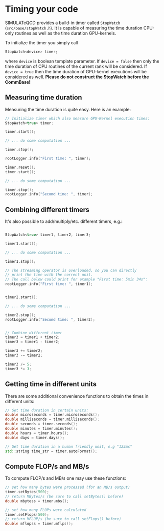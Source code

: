 # Timing your code

SIMULATeQCD provides a build-in timer called `StopWatch` (`src/base/stopWatch.h`).
It is capable of measuring the time duration CPU-only routines as well as the time duration GPU-kernels.

To initialize the timer you simply call
```C++
StopWatch<device> timer;
```
where `device` is boolean template parameter.
If `device = false` then only the time duration of CPU routines of the current rank will be considered.
If `device = true` then the time duration of GPU-kernel executions will be considered
as well. **Please do not construct the StopWatch before the CommBase!**

## Measuring time duration

Measuring the time duration is quite easy. Here is an example:

```C++
// Initialize timer which also measure GPU-Kernel execution times:
StopWatch<true> timer;

timer.start();

// ... do some computation ...

timer.stop();

rootLogger.info("First time: ", timer);

timer.reset();
timer.start();

// ... do some computation ...

timer.stop();
rootLogger.info("Second time: ", timer);
```

## Combining different timers

It's also possible to add/multiply/etc. different timers, e.g.:
```C++

StopWatch<true> timer1, timer2, timer3;

timer1.start();

// ... do some computation ...

timer1.stop();

// The streaming operator is overloaded, so you can directly
// print the time with the correct unit.
// The call below could print for example "First time: 5min 34s":
rootLogger.info("First time: ", timer1);


timer2.start();

// ... do some computation ...

timer2.stop();
rootLogger.info("Second time: ", timer2);


// Combine different timer
timer3 = timer1 + timer2;
timer3 = timer1 - timer2;

timer3 += timer2;
timer3 -= timer2;

timer3 /= 5;
timer3 *= 3;

```

## Getting time in different units
There are some additional convenience functions to obtain the times in different units:
```C++
// Get time duration in certain units:
double microseconds = timer.microseconds();
double milliseconds = timer.milliseconds();
double seconds = timer.seconds();
double minutes = timer.minutes();
double hours = timer.hours();
double days = timer.days();

// Get time duration in a human friendly unit, e.g "123ms"
std::string time_str = timer.autoFormat();
```

## Compute FLOP/s and MB/s
To compute FLOP/s and MB/s one may use these functions:
```C++
// set how many bytes were processed (for an MB/s output)
timer.setBytes(500);
// return MBytes/s (be sure to call setBytes() before)
double mbytess = timer.mbs();

// set how many FLOPs were calculated
timer.setFlops(500);
// return MFLOP/s (be sure to call setFlops() before)
double mflopss = timer.mflps();
```
